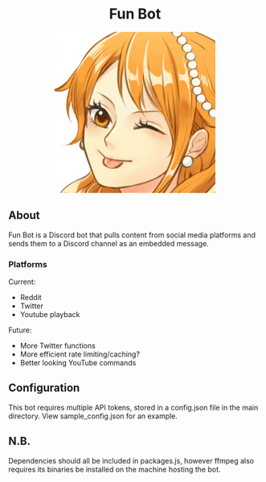 <div align="center">
  <h1>Fun Bot</h1>
  <p>
    <img src="./assets/file.png">
  </p>
</div>

## About
Fun Bot is a Discord bot that pulls content from social media platforms and sends them to a Discord channel as an embedded message.

### Platforms
Current:
- Reddit
- Twitter
- Youtube playback

Future:
- More Twitter functions
- More efficient rate limiting/caching?
- Better looking YouTube commands

## Configuration
This bot requires multiple API tokens, stored in a config.json file in the main directory. View sample\_config.json for an example.

## N.B.
Dependencies should all be included in packages.js, however ffmpeg also requires its binaries be installed on the machine hosting the bot.